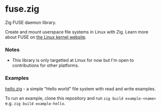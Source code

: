 # fuse.zig

Zig FUSE daemon library.

Create and mount userspace file systems in Linux with Zig. Learn more about FUSE on [the Linux kernel website](https://www.kernel.org/doc/html/next/filesystems/fuse.html).

### Notes

- This library is only targetted at Linux for now but I'm open to contributions for other platforms.

### Examples

[hello.zig](./examples/hello.zig) - a simple "Hello world" file system with read and write examples.

To run an example, clone this repository and run `zig build example-<name>` e.g. `zig build example-hello`.

